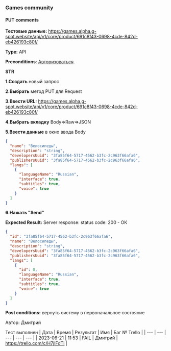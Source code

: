 ### Games community
#### PUT comments

**Тестовые данные:** https://games.alpha.g-spot.website/api/v1/core/product/691c8f43-0698-4cde-842d-eb426193c80f/

**Type:** API

**Preconditions**: 
[Авторизоваться][a].

[a]: https://github.com/1fvwka/GSPOTtestingdocumentation/blob/main/Autorization.md

 **STR**

**1.Создать** новый запрос

**2.Выбрать** метод PUT для Request

**3.Ввести URL:** https://games.alpha.g-spot.website/api/v1/core/product/691c8f43-0698-4cde-842d-eb426193c80f/

**4.Выбрать вкладку** Body=>Raw=>JSON

**5.Ввести данные** в окно ввода Body 
```json 
{
  "name": "Велосипеды",
  "description": "string",
  "developersUuid": "3fa85f64-5717-4562-b3fc-2c963f66afa6",
  "publishersUuid": "3fa85f64-5717-4562-b3fc-2c963f66afa6",
  "langs": [
    {
      "languageName": "Russian",
      "interface": true,
      "subtitles": true,
      "voice": true
    }
  ]
}
 ```
 **6.Нажать  "Send"**

 **Expected Result:**
 Server response: status code: 200 - OK
```json
{
  "id": "3fa85f64-5717-4562-b3fc-2c963f66afa6",
  "name": "Велосипеды",
  "description": "string",
  "developersUuid": "3fa85f64-5717-4562-b3fc-2c963f66afa6",
  "publishersUuid": "3fa85f64-5717-4562-b3fc-2c963f66afa6",
  "langs": [
    {
      "id": 0,
      "languageName": "Russian",
      "interface": true,
      "subtitles": true,
      "voice": true
    }
  ]
}

```
**Post conditions:** вернуть систему в первоначальное состояние

Автор: Дмитрий

Тест выполнен
| Дата | Время | Результат | Имя | Баг № Trello |
| --- | --- | --- | --- | --- |
| 2023-06-21 | 11:53 | FAIL | Дмитрий | https://trello.com/c/H7jIFdTi | 